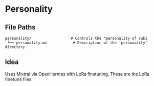 # Personality

## File Paths

    personality/                  # Controls the "personality of Yuki
     └── personality.md            # Description of the 'personality' directory

## Idea

Uses Mixtral via OpenHermes with LoRa finetuning.
These are the LoRa finetune files
